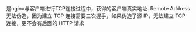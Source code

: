 是nginx与客户端进行TCP连接过程中，获得的客户端真实地址. Remote Address 无法伪造，因为建立 TCP 连接需要三次握手，如果伪造了源 IP，无法建立 TCP 连接，更不会有后面的 HTTP 请求